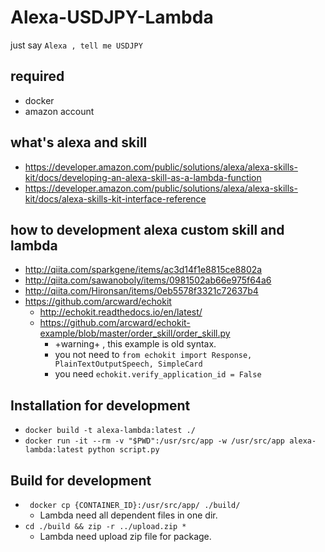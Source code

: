 # Alexa-USDJPY-Lambda

just say `Alexa , tell me USDJPY`

## required

* docker
* amazon account



## what's alexa and skill

* https://developer.amazon.com/public/solutions/alexa/alexa-skills-kit/docs/developing-an-alexa-skill-as-a-lambda-function
* https://developer.amazon.com/public/solutions/alexa/alexa-skills-kit/docs/alexa-skills-kit-interface-reference

## how to development alexa custom skill and lambda

* http://qiita.com/sparkgene/items/ac3d14f1e8815ce8802a
* http://qiita.com/sawanoboly/items/0981502ab66e975f64a6
* http://qiita.com/Hironsan/items/0eb5578f3321c72637b4
* https://github.com/arcward/echokit
  * http://echokit.readthedocs.io/en/latest/
  * https://github.com/arcward/echokit-example/blob/master/order_skill/order_skill.py
      * +warning+ , this example is old syntax.
      * you not need to `from echokit import Response, PlainTextOutputSpeech, SimpleCard`
      * you need `echokit.verify_application_id = False`


## Installation for development

* `docker build -t alexa-lambda:latest ./`
* `docker run -it --rm -v "$PWD":/usr/src/app -w /usr/src/app alexa-lambda:latest python script.py`

## Build for development

* ` docker cp {CONTAINER_ID}:/usr/src/app/ ./build/`
   * Lambda need all dependent files in one dir.
* `cd ./build && zip -r ../upload.zip *`
   * Lambda need upload zip file for package.

